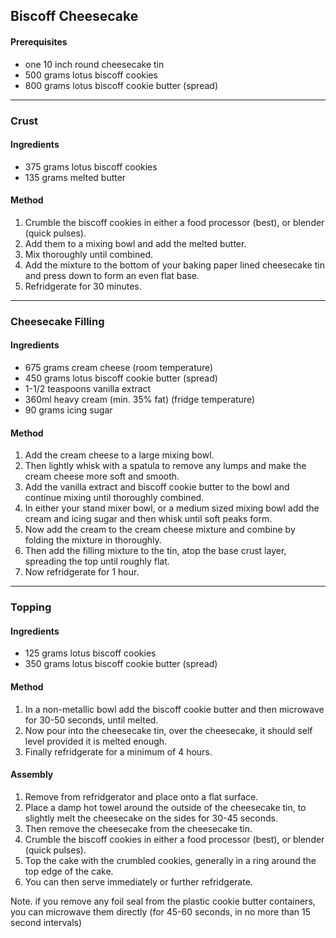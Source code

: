 ## Biscoff Cheesecake

#### Prerequisites

* one 10 inch round cheesecake tin
* 500 grams lotus biscoff cookies
* 800 grams lotus biscoff cookie butter (spread)


---

### Crust

#### Ingredients

* 375 grams lotus biscoff cookies
* 135 grams melted butter

#### Method

1. Crumble the biscoff cookies in either a food processor (best), or blender (quick pulses).
1. Add them to a mixing bowl and add the melted butter.
1. Mix thoroughly until combined.
1. Add the mixture to the bottom of your baking paper lined cheesecake tin and press down to form an even flat base.
1. Refridgerate for 30 minutes.


---

### Cheesecake Filling

#### Ingredients

* 675 grams cream cheese (room temperature)
* 450 grams lotus biscoff cookie butter (spread)
* 1-1/2 teaspoons vanilla extract
* 360ml heavy cream (min. 35% fat) (fridge temperature)
* 90 grams icing sugar

#### Method

1. Add the cream cheese to a large mixing bowl.
1. Then lightly whisk with a spatula to remove any lumps and make the cream cheese more soft and smooth.
1. Add the vanilla extract and biscoff cookie butter to the bowl and continue mixing until thoroughly combined.
1. In either your stand mixer bowl, or a medium sized mixing bowl add the cream and icing sugar and then whisk until soft peaks form.
1. Now add the cream to the cream cheese mixture and combine by folding the mixture in thoroughly.
1. Then add the filling mixture to the tin, atop the base crust layer, spreading the top until roughly flat.
1. Now refridgerate for 1 hour.


---

### Topping

#### Ingredients

* 125 grams lotus biscoff cookies
* 350 grams lotus biscoff cookie butter (spread)

#### Method

1. In a non-metallic bowl add the biscoff cookie butter and then microwave for 30-50 seconds, until melted.
1. Now pour into the cheesecake tin, over the cheesecake, it should self level provided it is melted enough.
1. Finally refridgerate for a minimum of 4 hours.

#### Assembly

1. Remove from refridgerator and place onto a flat surface.
1. Place a damp hot towel around the outside of the cheesecake tin, to slightly melt the cheesecake on the sides for 30-45 seconds.
1. Then remove the cheesecake from the cheesecake tin.
1. Crumble the biscoff cookies in either a food processor (best), or blender (quick pulses).
1. Top the cake with the crumbled cookies, generally in a ring around the top edge of the cake.
1. You can then serve immediately or further refridgerate.

Note. if you remove any foil seal from the plastic cookie butter containers, you can microwave them directly (for 45-60 seconds, in no more than 15 second intervals)
